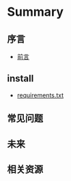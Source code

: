 # Summary

## 序言

* [前言](README.md)

## install

* [requirements.txt](post/requirements.md)



## 常见问题


## 未来


## 相关资源


